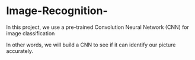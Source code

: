 # Image-Recognition-

In this project, we use a pre-trained Convolution Neural Network (CNN) for image classification

In other words, we will build a CNN to see if it can identify our picture accurately. 
